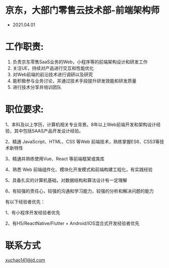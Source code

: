 # 京东，大部门零售云技术部-前端架构师
- 2021.04.01


# 工作职责:

1. 负责京东零售SaaS业务的Web，小程序等的前端架构设计和研发工作
2. 关注UE，持续对产品进行交互和性能优化
3. 对Web前端的前沿技术进行调研以及研究
4. 能积极参与业务讨论，并通过技术手段提升研发效能和研发质量
5. 进行技术分享并培训团队



# 职位要求:

1、本科及以上学历，计算机相关专业背景。8年以上Web前端开发和架构设计经验，其中包括SAAS产品开发设计经验。

2、精通 JavaScript、HTML、CSS 等Web 前端技术，熟练掌握ES6、CSS3等技术新特性

3、精通并熟练使用Vue、React 等前端框架或类库

4、熟悉 Web 前端组件化、模块化开发模式和前端构建工程化，有实践经验

5、具备扎实的计算机基础，对数据结构和算法设计有一定理解

6、有较强的责任心，较强的沟通和学习能力，较强的分析和解决问题的能力



有以下经验者优先：

1、有小程序开发经验者优先

2、有H5/ReactNative/Flutter + Android/IOS混合式开发经验者优先

# 联系方式
xuchao141@jd.com
